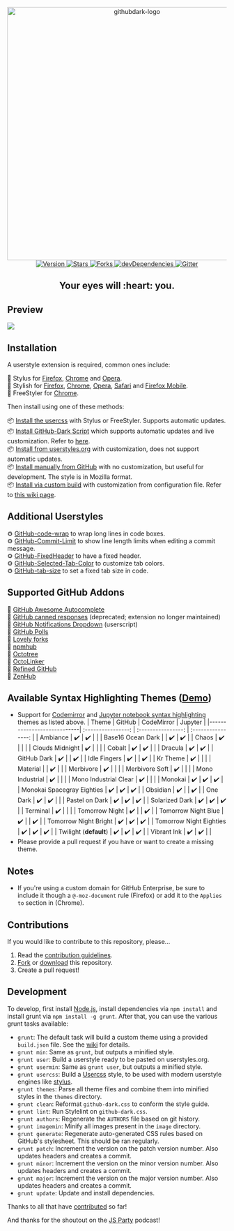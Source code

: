 <p align="center">
  <img alt="githubdark-logo" src="https://rawgit.com/StylishThemes/logos/master/github.dark/githubdark-mini.svg" width="580">
  <br>
  <a href="https://github.com/StylishThemes/GitHub-Dark/tags">
    <img src="https://img.shields.io/github/tag/StylishThemes/GitHub-Dark.svg?label=version&style=flat" alt="Version">
  </a>
  <a href="https://github.com/StylishThemes/GitHub-Dark/stargazers">
    <img src="http://github-svg-buttons.herokuapp.com/star.svg?user=StylishThemes&repo=GitHub-Dark&style=flat&background=007ec6" alt="Stars">
  </a>
  <a href="https://github.com/StylishThemes/GitHub-Dark/network">
    <img src="https://img.shields.io/github/forks/StylishThemes/GitHub-Dark.svg?style=flat" alt="Forks">
  </a>
  <a href="https://david-dm.org/StylishThemes/GitHub-Dark?type=dev">
    <img src="https://img.shields.io/david/dev/StylishThemes/GitHub-Dark.svg?label=devDependencies&style=flat" alt="devDependencies">
  </a>
  <a href="https://gitter.im/StylishThemes/GitHub-Dark">
    <img src="https://img.shields.io/gitter/room/StylishThemes/Github-Dark.js.svg?maxAge=2592000&style=flat" alt="Gitter">
  </a>
</p>
<h2 align="center">Your eyes will&nbsp;:heart:&nbsp;you.</h2>

## Preview
![](./images/screenshots/after_blue.png)

## Installation

A userstyle extension is required, common ones include:

🎨 Stylus for [Firefox](https://addons.mozilla.org/en-US/firefox/addon/styl-us/), [Chrome](https://chrome.google.com/webstore/detail/stylus/clngdbkpkpeebahjckkjfobafhncgmne) and [Opera](https://addons.opera.com/en-gb/extensions/details/stylus/).  
🎨 Stylish for [Firefox](https://addons.mozilla.org/en-US/firefox/addon/2108/), [Chrome](https://chrome.google.com/extensions/detail/fjnbnpbmkenffdnngjfgmeleoegfcffe), [Opera](https://addons.opera.com/en/extensions/details/stylish/), [Safari](http://sobolev.us/stylish/) and [Firefox Mobile](https://addons.mozilla.org/en-US/firefox/addon/2108/).  
🎨 FreeStyler for [Chrome](https://chrome.google.com/webstore/detail/freestyler/hihigldmabkodfpehkgdemjklmaebmca).

Then install using one of these methods:

📦 [Install the usercss](https://github.com/StylishThemes/GitHub-Dark/raw/master/github-dark.user.css) with Stylus or FreeStyler. Supports automatic updates.  
📦 [Install GitHub-Dark Script](https://raw.githubusercontent.com/StylishThemes/GitHub-Dark-Script/master/github-dark-script.user.js) which supports automatic updates and live customization. Refer to [here](https://github.com/StylishThemes/GitHub-Dark-Script/blob/master/README.md).  
📦 [Install from userstyles.org](http://userstyles.org/styles/37035) with customization, does not support automatic updates.  
📦 [Install manually from GitHub](https://raw.githubusercontent.com/StylishThemes/GitHub-Dark/master/github-dark.css) with no customization, but useful for development. The style is in Mozilla format.  
📦 [Install via custom build](https://github.com/StylishThemes/GitHub-Dark/wiki/Build) with customization from configuration file. Refer to [this wiki page](https://github.com/StylishThemes/GitHub-Dark/wiki/Install).

## Additional Userstyles

⚙️ [GitHub-code-wrap](https://github.com/StylishThemes/GitHub-code-wrap) to wrap long lines in code boxes.  
⚙️ [GitHub-Commit-Limit](https://github.com/StylishThemes/GitHub-Commit-Limit) to show line length limits when editing a commit message.  
⚙️ [GitHub-FixedHeader](https://github.com/StylishThemes/GitHub-FixedHeader) to have a fixed header.  
⚙️ [GitHub-Selected-Tab-Color](https://github.com/StylishThemes/GitHub-Selected-Tab-Color) to customize tab colors.  
⚙️ [GitHub-tab-size](https://github.com/StylishThemes/GitHub-tab-size) to set a fixed tab size in code.

## Supported GitHub Addons

💾 [GitHub Awesome Autocomplete](https://github.com/algolia/github-awesome-autocomplete)  
💾 [GitHub canned responses](https://github.com/notwaldorf/github-canned-responses#how-to-get-it)   (deprecated; extension no longer maintained)  
💾 [GitHub Notifications Dropdown](https://openuserjs.org/scripts/joeytwiddle/Github_Notifications_Dropdown) (userscript)  
💾 [GitHub Polls](https://github.com/apex/gh-polls)  
💾 [Lovely forks](https://github.com/musically-ut/lovely-forks#lovely-forks)  
💾 [npmhub](https://github.com/npmhub/npmhub)  
💾 [Octotree](https://github.com/buunguyen/octotree/#octotree)  
💾 [OctoLinker](https://github.com/OctoLinker/OctoLinker)  
💾 [Refined GitHub](https://github.com/sindresorhus/refined-github)  
💾 [ZenHub](https://www.zenhub.io/)

## Available Syntax Highlighting Themes ([Demo](https://stylishthemes.github.io/GitHub-Dark/))


* Support for [Codemirror](https://codemirror.net/demo/theme.html) and [Jupyter notebook syntax highlighting](https://github.com/sujitpal/statlearning-notebooks/blob/master/src/chapter2.ipynb) themes as listed above.
| Theme                      |       GitHub       |     CodeMirror     |      Jupyter       |
|----------------------------| :----------------: | :----------------: | :----------------: |
| Ambiance                   | :heavy_check_mark: | :heavy_check_mark: |                    |
| Base16 Ocean Dark          |                    | :heavy_check_mark: | :heavy_check_mark: |
| Chaos                      | :heavy_check_mark: |                    |                    |
| Clouds Midnight            | :heavy_check_mark: |                    |                    |
| Cobalt                     | :heavy_check_mark: | :heavy_check_mark: |                    |
| Dracula                                         | :heavy_check_mark: | :heavy_check_mark: |
| GitHub Dark                | :heavy_check_mark: |                    | :heavy_check_mark: |
| Idle Fingers               | :heavy_check_mark: |                    | :heavy_check_mark: |
| Kr Theme                   | :heavy_check_mark: |                    |                    |
| Material                   |                    | :heavy_check_mark: |                    |
| Merbivore                  | :heavy_check_mark: |                    |                    |
| Merbivore Soft             | :heavy_check_mark: |                    |                    |
| Mono Industrial            | :heavy_check_mark: |                    |                    |
| Mono Industrial Clear      | :heavy_check_mark: |                    |                    |
| Monokai                    | :heavy_check_mark: | :heavy_check_mark: | :heavy_check_mark: |
| Monokai Spacegray Eighties | :heavy_check_mark: | :heavy_check_mark: | :heavy_check_mark: |
| Obsidian                   | :heavy_check_mark: |                    | :heavy_check_mark: |
| One Dark                   | :heavy_check_mark: | :heavy_check_mark: |                    |
| Pastel on Dark             | :heavy_check_mark: | :heavy_check_mark: | :heavy_check_mark: |
| Solarized Dark             | :heavy_check_mark: | :heavy_check_mark: | :heavy_check_mark: |
| Terminal                   | :heavy_check_mark: |                    |                    |
| Tomorrow Night             | :heavy_check_mark: |                    | :heavy_check_mark: |
| Tomorrow Night Blue        | :heavy_check_mark: |                    | :heavy_check_mark: |
| Tomorrow Night Bright      | :heavy_check_mark: | :heavy_check_mark: | :heavy_check_mark: |
| Tomorrow Night Eighties    | :heavy_check_mark: | :heavy_check_mark: | :heavy_check_mark: |
| Twilight (**default**)     | :heavy_check_mark: | :heavy_check_mark: | :heavy_check_mark: |
| Vibrant Ink                | :heavy_check_mark: | :heavy_check_mark: |                    |
* Please provide a pull request if you have or want to create a missing theme.

## Notes

* If you're using a custom domain for GitHub Enterprise, be sure to include it though a `@-moz-document` rule (Firefox) or add it to the `Applies to` section in (Chrome).

## Contributions

If you would like to contribute to this repository, please...

1. Read the [contribution guidelines](./.github/CONTRIBUTING.md).
1. [Fork](https://github.com/StylishThemes/GitHub-Dark/fork) or [download](https://github.com/StylishThemes/GitHub-Dark/archive/master.zip) this repository.
3. Create a pull request!

## Development

To develop, first install [Node.js](https://nodejs.org), install dependencies via `npm install` and install grunt via `npm install -g grunt`. After that, you can use the various grunt tasks available:

- `grunt`: The default task will build a custom theme using a provided `build.json` file. See the [wiki](https://github.com/StylishThemes/GitHub-Dark/wiki/Build) for details.
- `grunt min`: Same as `grunt`, but outputs a minified style.
- `grunt user`: Build a userstyle ready to be pasted on userstyles.org.
- `grunt usermin`: Same as `grunt user`, but outputs a minified style.
- `grunt usercss`: Build a [Usercss](https://github.com/openstyles/stylus/wiki/Usercss) style, to be used with modern userstyle engines like [stylus](https://github.com/stylus/stylus).
- `grunt themes`: Parse all theme files and combine them into minified styles in the `themes` directory.
- `grunt clean`: Reformat `github-dark.css` to conform the style guide.
- `grunt lint`: Run Stylelint on `github-dark.css`.
- `grunt authors`: Regenerate the `AUTHORS` file based on git history.
- `grunt imagemin`: Minify all images present in the `image` directory.
- `grunt generate`: Regenerate auto-generated CSS rules based on GitHub's stylesheet. This should be ran regularly.
- `grunt patch`: Increment the version on the patch version number. Also updates headers and creates a commit.
- `grunt minor`: Increment the version on the minor version number. Also updates headers and creates a commit.
- `grunt major`: Increment the version on the major version number. Also updates headers and creates a commit.
- `grunt update`: Update and install dependencies.

Thanks to all that have [contributed](./AUTHORS) so far!

And thanks for the shoutout on the [JS Party](https://changelog.com/jsparty/20#transcript-71) podcast!
